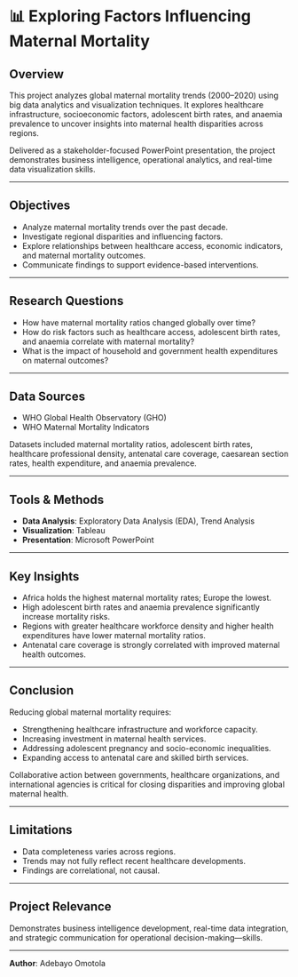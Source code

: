 # 📊 Exploring Factors Influencing Maternal Mortality

## Overview
This project analyzes global maternal mortality trends (2000–2020) using big data analytics and visualization techniques. It explores healthcare infrastructure, socioeconomic factors, adolescent birth rates, and anaemia prevalence to uncover insights into maternal health disparities across regions.

Delivered as a stakeholder-focused PowerPoint presentation, the project demonstrates business intelligence, operational analytics, and real-time data visualization skills.

---

## Objectives
- Analyze maternal mortality trends over the past decade.
- Investigate regional disparities and influencing factors.
- Explore relationships between healthcare access, economic indicators, and maternal mortality outcomes.
- Communicate findings to support evidence-based interventions.

---

## Research Questions
- How have maternal mortality ratios changed globally over time?
- How do risk factors such as healthcare access, adolescent birth rates, and anaemia correlate with maternal mortality?
- What is the impact of household and government health expenditures on maternal outcomes?

---

## Data Sources
- WHO Global Health Observatory (GHO)
- WHO Maternal Mortality Indicators

Datasets included maternal mortality ratios, adolescent birth rates, healthcare professional density, antenatal care coverage, caesarean section rates, health expenditure, and anaemia prevalence.

---

## Tools & Methods
- **Data Analysis**: Exploratory Data Analysis (EDA), Trend Analysis
- **Visualization**: Tableau
- **Presentation**: Microsoft PowerPoint

---

## Key Insights
- Africa holds the highest maternal mortality rates; Europe the lowest.
- High adolescent birth rates and anaemia prevalence significantly increase mortality risks.
- Regions with greater healthcare workforce density and higher health expenditures have lower maternal mortality ratios.
- Antenatal care coverage is strongly correlated with improved maternal health outcomes.

---

## Conclusion
Reducing global maternal mortality requires:
- Strengthening healthcare infrastructure and workforce capacity.
- Increasing investment in maternal health services.
- Addressing adolescent pregnancy and socio-economic inequalities.
- Expanding access to antenatal care and skilled birth services.

Collaborative action between governments, healthcare organizations, and international agencies is critical for closing disparities and improving global maternal health.

---

## Limitations
- Data completeness varies across regions.
- Trends may not fully reflect recent healthcare developments.
- Findings are correlational, not causal.

---

## Project Relevance
Demonstrates business intelligence development,  real-time data integration, and strategic communication for operational decision-making—skills.

---

**Author**: Adebayo Omotola  

